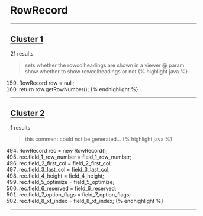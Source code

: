 # RowRecord

***

## [Cluster 1](./1)
21 results
> sets whether the rowcolheadings are shown in a viewer @ param show whether to show rowcolheadings or not 
{% highlight java %}
159. RowRecord row = null;
165. return row.getRowNumber();
{% endhighlight %}

***

## [Cluster 2](./2)
1 results
> this comment could not be generated...
{% highlight java %}
494. RowRecord rec = new RowRecord();
495. rec.field_1_row_number = field_1_row_number;
496. rec.field_2_first_col = field_2_first_col;
497. rec.field_3_last_col = field_3_last_col;
498. rec.field_4_height = field_4_height;
499. rec.field_5_optimize = field_5_optimize;
500. rec.field_6_reserved = field_6_reserved;
501. rec.field_7_option_flags = field_7_option_flags;
502. rec.field_8_xf_index = field_8_xf_index;
{% endhighlight %}

***


